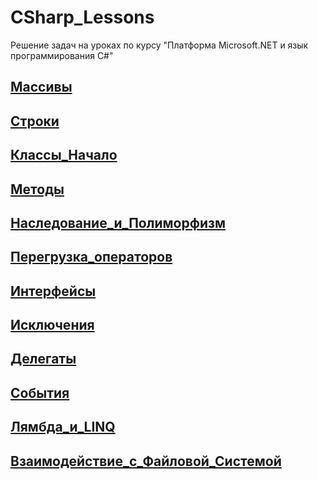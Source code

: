 # CSharp_Lessons
 Решение задач на уроках по курсу "Платформа Microsoft.NET и язык программирования C#"

 ## [Массивы](https://github.com/nomadpyn/CSharp_Lessons/tree/master/1.%20Arrays)
 
 ## [Строки](https://github.com/nomadpyn/CSharp_Lessons/tree/master/2.%20Strings)

 ## [Классы_Начало](https://github.com/nomadpyn/CSharp_Lessons/tree/master/3.%20Classes_Begin)

 ## [Методы](https://github.com/nomadpyn/CSharp_Lessons/tree/master/4.%20Methods) 

 ## [Наследование_и_Полиморфизм](https://github.com/nomadpyn/CSharp_Lessons/tree/master/5.%20Inheritance%20%26%20Polymorphism)

 ## [Перегрузка_операторов](https://github.com/nomadpyn/CSharp_Lessons/tree/master/6.%20Operator_Overloading)

 ## [Интерфейсы](https://github.com/nomadpyn/CSharp_Lessons/tree/master/7.%20Interfaces)
 
 ## [Исключения](https://github.com/nomadpyn/CSharp_Lessons/tree/master/8.%20Exceptions)

 ## [Делегаты](https://github.com/nomadpyn/CSharp_Lessons/tree/master/9.%20Delegate)

 ## [События](https://github.com/nomadpyn/CSharp_Lessons/tree/master/10.%20Events)

 ## [Лямбда_и_LINQ](https://github.com/nomadpyn/CSharp_Lessons/tree/master/11.%20Lambda%20%26%20LINQ)

 ## [Взаимодействие_с_Файловой_Системой](https://github.com/nomadpyn/CSharp_Lessons/tree/master/12.%2Interaction_with_FileSystem)